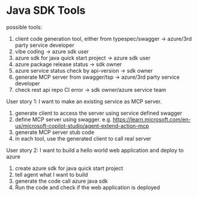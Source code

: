 # Java SDK Tools

possible tools:

1. client code generation tool, either from typespec/swagger  -> azure/3rd party service developer
2. vibe coding  -> azure sdk user
3. azure sdk for java quick start project -> azure sdk user
4. azure package release status  -> sdk owner
5. azure service status check by api-version  -> sdk owner
6. generate MCP server from swagger/tsp  -> azure/3rd party service developer
7. check rest api repo CI error  -> sdk owner/azure service team


User story 1:
I want to make an existing service as MCP server.

1. generate client to access the server using service defined swagger
1. define MCP server using swagger. e.g. https://learn.microsoft.com/en-us/microsoft-copilot-studio/agent-extend-action-mcp
2. generate MCP server stub code
3. in each tool, use the generated client to call real server


User story 2:
I want to build a hello world web application and deploy to azure

1. create azure sdk for java quick start project
2. tell agent what I want to build
3. generate the code call azure java sdk
4. Run the code and check if the web application is deployed
   



